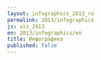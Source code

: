```yaml
---
layout: infographics_2013_ru
permalink: 2013/infographics
js: vis_2013
en: 2013/infographics/en
title: Инфографика
published: false
---
```

